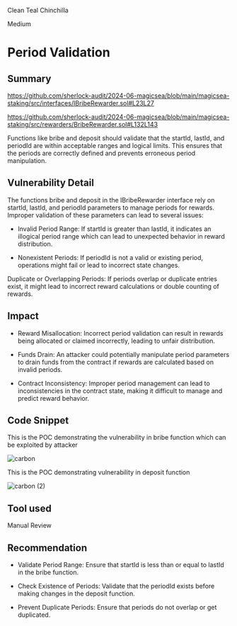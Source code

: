 Clean Teal Chinchilla

Medium

# Period Validation

## Summary

https://github.com/sherlock-audit/2024-06-magicsea/blob/main/magicsea-staking/src/interfaces/IBribeRewarder.sol#L23L27

https://github.com/sherlock-audit/2024-06-magicsea/blob/main/magicsea-staking/src/rewarders/BribeRewarder.sol#L132L143

Functions like bribe and deposit should validate that the startId, lastId, and periodId are within acceptable ranges and logical limits. This ensures that the periods are correctly defined and prevents erroneous period manipulation.

## Vulnerability Detail

The functions bribe and deposit in the IBribeRewarder interface rely on startId, lastId, and periodId parameters to manage periods for rewards. Improper validation of these parameters can lead to several issues:

- Invalid Period Range: If startId is greater than lastId, it indicates an illogical period range which can lead to unexpected behavior in reward distribution.

- Nonexistent Periods: If periodId is not a valid or existing period, operations might fail or lead to incorrect state changes.

Duplicate or Overlapping Periods: If periods overlap or duplicate entries exist, it might lead to incorrect reward calculations or double counting of rewards.

## Impact

- Reward Misallocation: Incorrect period validation can result in rewards being allocated or claimed incorrectly, leading to unfair distribution.

- Funds Drain: An attacker could potentially manipulate period parameters to drain funds from the contract if rewards are calculated based on invalid periods.

- Contract Inconsistency: Improper period management can lead to inconsistencies in the contract state, making it difficult to manage and predict reward behavior.

## Code Snippet

This is the POC demonstrating the vulnerability in bribe function which can be exploited by attacker

![carbon](https://github.com/sherlock-audit/2024-06-magicsea-syed-ghufran-hassan/assets/20126545/c4e91acf-ebd6-424b-a950-98bcf9eabadd)

This is the POC demonstrating vulnerability in deposit function

![carbon (2)](https://github.com/sherlock-audit/2024-06-magicsea-syed-ghufran-hassan/assets/20126545/33a71490-c988-4626-a288-06f002dbbe4f)

## Tool used

Manual Review

## Recommendation

- Validate Period Range: Ensure that startId is less than or equal to lastId in the bribe function.

- Check Existence of Periods: Validate that the periodId exists before making changes in the deposit function.

- Prevent Duplicate Periods: Ensure that periods do not overlap or get duplicated.


